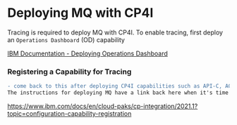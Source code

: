 # Deploying MQ with CP4I
Tracing is required to deploy MQ with CP4I. To enable tracing, first deploy an ``Operations Dashboard`` (OD) capability

[IBM Documentation - Deploying Operations Dashboard](https://www.ibm.com/docs/en/cloud-paks/cp-integration/2021.1?topic=configuration-installation)



### Registering a Capability for Tracing
```diff
- come back to this after deploying CP4I capabilities such as API-C, ACE, MQ, etc.
The instructions for deploying MQ have a link back here when it's time to register for tracing.
```
https://www.ibm.com/docs/en/cloud-paks/cp-integration/2021.1?topic=configuration-capability-registration
